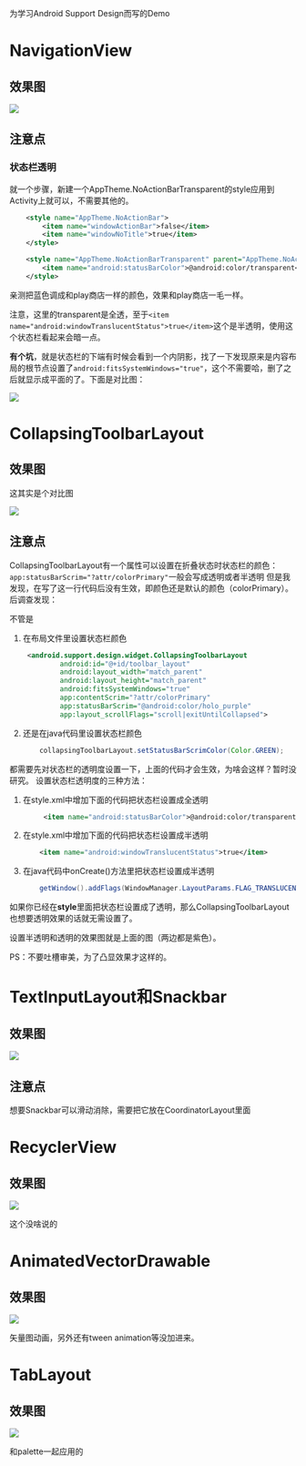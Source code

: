 为学习Android Support Design而写的Demo

# NavigationView

## 效果图

![](./_image/asd/NavigationView.png)

## 注意点

### 状态栏透明
就一个步骤，新建一个AppTheme.NoActionBarTransparent的style应用到Activity上就可以，不需要其他的。
```xml
    <style name="AppTheme.NoActionBar">
        <item name="windowActionBar">false</item>
        <item name="windowNoTitle">true</item>
    </style>

    <style name="AppTheme.NoActionBarTransparent" parent="AppTheme.NoActionBar">
        <item name="android:statusBarColor">@android:color/transparent</item>
    </style>
```
亲测把蓝色调成和play商店一样的颜色，效果和play商店一毛一样。

注意，这里的transparent是全透，至于`<item name="android:windowTranslucentStatus">true</item>`这个是半透明，使用这个状态栏看起来会暗一点。

**有个坑**，就是状态栏的下端有时候会看到一个内阴影，找了一下发现原来是内容布局的根节点设置了`android:fitsSystemWindows="true"`，这个不需要哈，删了之后就显示成平面的了。下面是对比图：

![](./_image/asd/status_diff.png)

# CollapsingToolbarLayout

## 效果图

这其实是个对比图

![](./_image/asd/ADW_collapsingToolbarLayout.gif)

## 注意点

CollapsingToolbarLayout有一个属性可以设置在折叠状态时状态栏的颜色：
`app:statusBarScrim="?attr/colorPrimary"`一般会写成透明或者半透明
但是我发现，在写了这一行代码后没有生效，即颜色还是默认的颜色（colorPrimary）。
后调查发现：

不管是
1. 在布局文件里设置状态栏颜色
   ```xml
    <android.support.design.widget.CollapsingToolbarLayout
            android:id="@+id/toolbar_layout"
            android:layout_width="match_parent"
            android:layout_height="match_parent"
            android:fitsSystemWindows="true"
            app:contentScrim="?attr/colorPrimary"
            app:statusBarScrim="@android:color/holo_purple"
            app:layout_scrollFlags="scroll|exitUntilCollapsed">
   ```
2. 还是在java代码里设置状态栏颜色
   ```java
       collapsingToolbarLayout.setStatusBarScrimColor(Color.GREEN);
   ```

都需要先对状态栏的透明度设置一下，上面的代码才会生效，为啥会这样？暂时没研究。
设置状态栏透明度的三种方法：
1. 在style.xml中增加下面的代码把状态栏设置成全透明
   ```xml
        <item name="android:statusBarColor">@android:color/transparent</item>
   ```

2. 在style.xml中增加下面的代码把状态栏设置成半透明
   ```xml
       <item name="android:windowTranslucentStatus">true</item>
   ```

3. 在java代码中onCreate()方法里把状态栏设置成半透明
   ```java
       getWindow().addFlags(WindowManager.LayoutParams.FLAG_TRANSLUCENT_STATUS);
   ```

如果你已经在**style**里面把状态栏设置成了透明，那么CollapsingToolbarLayout也想要透明效果的话就无需设置了。

设置半透明和透明的效果图就是上面的图（两边都是紫色）。

PS：不要吐槽审美，为了凸显效果才这样的。

# TextInputLayout和Snackbar
## 效果图

![](./_image/asd/inputlayout&snkb.gif)

## 注意点
想要Snackbar可以滑动消除，需要把它放在CoordinatorLayout里面
# RecyclerView
## 效果图

![](./_image/asd/recyvlerview.gif)

这个没啥说的
# AnimatedVectorDrawable
## 效果图

![](./_image/asd/animatedVectorDrawable.gif)

矢量图动画，另外还有tween animation等没加进来。
# TabLayout
## 效果图

![](./_image/asd/tablayout.gif)

和palette一起应用的

